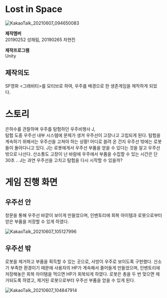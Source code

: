 # Lost in Space

![KakaoTalk_20210607_094650083](https://user-images.githubusercontent.com/84438387/120945820-713f3180-c775-11eb-9adb-8ff4eff154a8.jpg)

**제작멤버**  
20190252 성채림, 20190265 차현진

**제작프로그램**  
Unity 
  
  
## 제작의도
SF영화 <그래비티>를 모티브로 하여, 우주를 배경으로 한 생존게임을 제작하게 되었다.    


# 스토리
은하수를 관찰하며 우주를 탐험하던 우주비행사 J,  
탐험 도중 우주선 내부 시스템에 문제가 생겨 우주선이 고장나고 고립되게 된다. 탐험을 계속하기 위해서는 우주선을 고쳐야 하는 상황! 어디로 쓸려 온 건지 우주선 밖에는 로봇들이 돌아다니고 있다. J는 로봇에게서 우주선 부품을 얻을 수 있다는 것을 알고 우주선 밖으로 나선다. 산소통도 고장이 난 바람에 우주에서 부품을 수집할 수 있는 시간은 단 30초 .. J는 과연 우주선을 고치고 탐험을 다시 시작할 수 있을까?   

# 게임 진행 화면  
## 우주선 안   
창문을 통해 우주선 바깥이 보이게 만들었으며, 인벤토리에 회복 아이템과 로봇으로부터 얻은 부품을 저장할 수 있게 하였다.   

![KakaoTalk_20210607_105127996](https://user-images.githubusercontent.com/84438387/120949014-7785db80-c77e-11eb-8953-bb749e85c2a5.png)

## 우주선 밖   
로봇을 제거하고 부품을 획득할 수 있는 곳으로, 사방이 우주로 보이도록 구현했다. 산소가 부족한 환경이기 때문에 사용자의 HP가 계속해서 줄어들게 만들었으며, 인벤토리에 저장해놓은 회복 아이템을 먹으면 HP가 회복되게 하였다. 로봇은 총을 두 번 맞으면 제거되도록 하였고, 제거된 로봇으로부터 우주선 부품을 얻을 수 있게 된다.   

![KakaoTalk_20210607_104847914](https://user-images.githubusercontent.com/84438387/120948875-21b13380-c77e-11eb-99e1-65f42be3000d.png)

